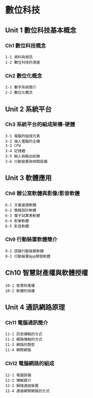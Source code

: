 # 數位科技
## Unit 1 數位科技基本概念
### Ch1 數位科技概念
```
1-1 資料與資訊
1-2 數位科技的演進
```
### Ch2 數位化概念
```
2-1 數字系統簡介
2-2 數位化概念
```
## Unit 2 系統平台
### Ch3 系統平台的組成架構-硬體
```
3-1 電腦的組成元素
3-2 個人電腦的主機
3-3 CPU
3-4 記憶體
3-5 輸入與輸出紀錄
3-6 行動裝置與相關設備
```
## Unit 3 軟體應用
### Ch6 辦公室軟體與影像/影音軟體
```
6-1 文書處理軟體
6-2 簡報設計軟體
6-3 電子試算表軟體
6-4 影像軟體
6-5 影音軟體
```
### Ch9 行動裝置軟體簡介
```
9-1 認識行動裝置軟體
9-2 行動裝置App開發軟體
```
## Ch10 智慧財產權與軟體授權
```
10-1 智慧財產權
10-2 軟體的授權
```
## Unit 4 通訊網路原理
### Ch11 電腦通訊簡介
```
11-1 訊息傳輸的方式
11-2 網路傳輸的方式
11-3 網路的類型
11-4 網際網路
```
### Ch12 電腦網路的組成
```
12-1 電腦設備
12-2 傳輸媒介
12-3 網路連結裝置
12-4 連接網際網路的方式
```

